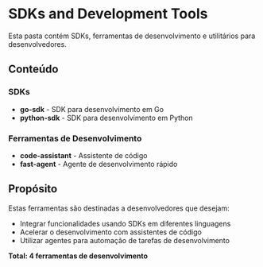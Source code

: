 # SDKs and Development Tools

Esta pasta contém SDKs, ferramentas de desenvolvimento e utilitários para desenvolvedores.

## Conteúdo

### SDKs
- **go-sdk** - SDK para desenvolvimento em Go
- **python-sdk** - SDK para desenvolvimento em Python

### Ferramentas de Desenvolvimento
- **code-assistant** - Assistente de código
- **fast-agent** - Agente de desenvolvimento rápido

## Propósito

Estas ferramentas são destinadas a desenvolvedores que desejam:
- Integrar funcionalidades usando SDKs em diferentes linguagens
- Acelerar o desenvolvimento com assistentes de código
- Utilizar agentes para automação de tarefas de desenvolvimento

**Total: 4 ferramentas de desenvolvimento**